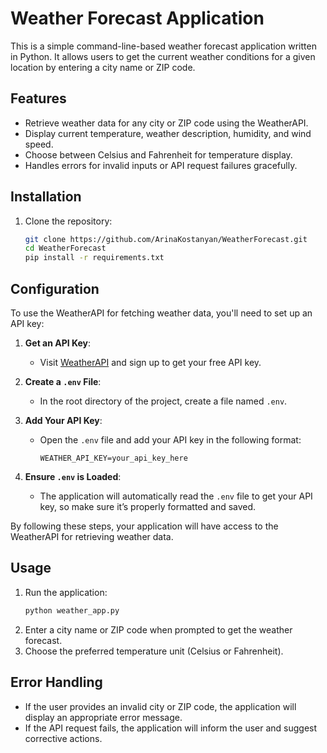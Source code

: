 # Weather Forecast Application

This is a simple command-line-based weather forecast application written in Python. It allows users to get the current weather conditions for a given location by entering a city name or ZIP code.

## Features

- Retrieve weather data for any city or ZIP code using the WeatherAPI.
- Display current temperature, weather description, humidity, and wind speed.
- Choose between Celsius and Fahrenheit for temperature display.
- Handles errors for invalid inputs or API request failures gracefully.

## Installation

1. Clone the repository:
   ```bash
   git clone https://github.com/ArinaKostanyan/WeatherForecast.git
   cd WeatherForecast
   pip install -r requirements.txt

## Configuration

To use the WeatherAPI for fetching weather data, you'll need to set up an API key:

1. **Get an API Key**:
   - Visit [WeatherAPI](https://www.weatherapi.com/) and sign up to get your free API key.

2. **Create a `.env` File**:
   - In the root directory of the project, create a file named `.env`.

3. **Add Your API Key**:
   - Open the `.env` file and add your API key in the following format:
     ```
     WEATHER_API_KEY=your_api_key_here
     ```

4. **Ensure `.env` is Loaded**:
   - The application will automatically read the `.env` file to get your API key, so make sure it’s properly formatted and saved.

By following these steps, your application will have access to the WeatherAPI for retrieving weather data.


## Usage

1. Run the application:
    ```bash
    python weather_app.py
2. Enter a city name or ZIP code when prompted to get the weather forecast.
3. Choose the preferred temperature unit (Celsius or Fahrenheit).

## Error Handling

* If the user provides an invalid city or ZIP code, the application will display an appropriate error message.
* If the API request fails, the application will inform the user and suggest corrective actions.

